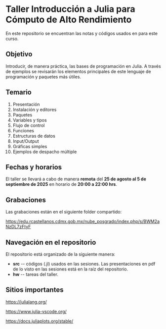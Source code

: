 # Taller Introducción a Julia para Cómputo de Alto Rendimiento
En este repositorio se encuentran las notas y códigos usados en para este curso.

## Objetivo
Introducir, de manera práctica, las bases de programación en Julia. A través de ejemplos se revisarán los elementos principales de este lenguaje de programación y paquetes más útiles.

## Temario
1. Presentación
1. Instalación y editores
1. Paquetes
1. Variables y tipos
1. Flujo de control
1. Funciones
1. Estructuras de datos
1. Input/Output
1. Gráficas simples
1. Ejemplos de despacho múltiple

## Fechas y horarios
El taller se llevará a cabo de manera **remota** del **25 de agosto al 5 de septiembre de 2025** en horario de **20:00 a 22:00 hrs**.

## Grabaciones
Las grabaciones están en el siguiente folder compartido:

https://edu.rcastellanos.cdmx.gob.mx/nube_posgrado/index.php/s/BWM2aNzDL7zFtyF


## Navegación en el repositorio
El repositorio está organizado de la siguiente manera:

- **src** -- códigos (.jl) usados en las sesiones. Las presentaciones en pdf de lo visto en las sesiones está en la raíz del repositorio.
- **hw** -- tareas del taller.

## Sitios importantes
https://julialang.org/

https://www.julia-vscode.org/

https://docs.juliaplots.org/stable/
